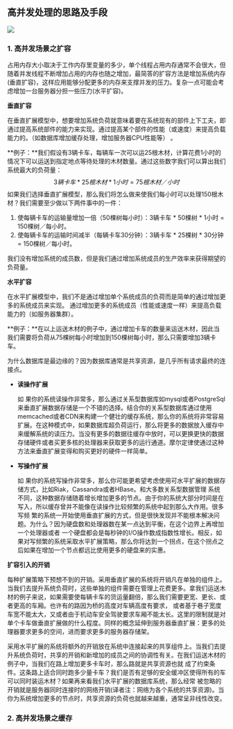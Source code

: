 ## 高并发处理的思路及手段 

![](E:\GIT\distributed_techs\imgs\java并发编程相关图例\3.jpg)

### 1. 高并发场景之扩容

占用内存大小取决于工作内存里变量的多少，单个线程占用内存通常不会很大，但随着并发线程不断增加占用的内存也随之增加，最简答的扩容方法是增加系统内存(垂直扩容)，这样应用能够分配更多的内存来支撑并发的压力。复杂一点可能会考虑增加一台服务器分担一些压力(水平扩容)。

**垂直扩容**

在垂直扩展模型中，想要增加系统负荷就意味着要在系统现有的部件上下工夫，即通过提高系统部件的能力来实现。通过提高某个部件的性能（或速度）来提高负载能力的。（如数据库增加缓存处理，增加服务器CPU性能等） 。

**例子：**我们假设有3辆卡车，每辆车一次可以运25根木材，计算花费1小时的情况下可以运送到指定地点等待处理的木材数量。通过这些数字我们可以算出我们系统最大的负荷量：
$$
3辆卡车 * 25根木材 * 1小时=75根木材／小时
$$
如果我们选择垂直扩展模型，那么我们将怎么做来使我们每小时可以处理150根木材？我们需要至少做以下两件事中的一件：

1. 使每辆卡车的运输量增加一倍（50棵树每小时）：3辆卡车 * 50棵树 * 1小时 = 150棵树／每小时。
2. 使每辆卡车的运输时间减半（每辆卡车30分钟）：3辆卡车 * 25棵树 * 30分钟 = 150棵树／每小时。

我们没有增加系统的成员数，但是我们通过增加系统成员的生产效率来获得期望的负荷量。

**水平扩容**

在水平扩展模型中，我们不是通过增加单个系统成员的负荷而是简单的通过增加更多的系统成员来实现。 通过增加更多的系统成员（性能或速度一样）来提高负载能力的（如服务器集群）。

**例子：**在以上运送木材的例子中，通过增加卡车的数量来运送木材，因此当我们需要将负荷从75棵树每小时增加到150棵树每小时，那么只需要增加3辆卡车。

为什么数据库是最边缘的？因为数据库通常是共享资源，是几乎所有请求最终的连接点。

- **读操作扩展**

  如 果你的系统读操作非常多，那么通过关系型数据库如mysql或者PostgreSql来垂直扩展数据存储是一个不错的选择。结合你的关系型数据库通过使用 memcached或者CDN来构建一个健壮的缓存系统，那么你的系统将非常容易扩展。在这种模式中，如果数据库超负荷运行，那么将更多的数据放入缓存中来缓解系统的读压力。当没有更多的数据往缓存中放时，可以更换更快的数据存储硬件或者买更多核的处理器来获取更多的运行通道。摩尔定律使通过这种方法来垂直扩展变得和购买更好的硬件一样简单。

- **写操作扩展**

  如 果你的系统写操作非常多，那么你可能更希望考虑使用可水平扩展的数据存储方式，比如Riak，Cassandra或者HBase。和大多数关系型数据管理 系统不同，这种数据存储随着增长增加更多的节点。由于你的系统大部分时间是在写入，所以缓存曾并不能像在读操作比较频繁的系统中起到那么大作用。很多写频 繁的系统一开始使用垂直扩展的方式，但是很快发现并不能根本解决问题。为什么？因为硬盘数和处理器数在某一点达到平衡，在这个边界上再增加一个处理器或者 一个硬盘都会是每秒钟的I/O操作数成指数性增长。相反，如果对写频繁的系统采取水平扩展策略，那么你将达到一个拐点，在这个拐点之后如果在增加一个节点都远比使用更多的硬盘来的实惠。

**扩容引入的开销**

每种扩展策略下预想不到的开销。采用垂直扩展的系统将开销凡在单独的组件上。当我们去提升系统负荷时，这些单独的组件需要在管理上花费更多。拿我们运送木材的例子来说，如果需要使每辆卡车的货运量翻倍，那么我们需要更宽、更长、或者更高的车厢。也许有的路因为桥的高度对车辆高度有要求， 或者基于巷子宽度车宽不能太大，又或者由于机动车安全驾驶要求车厢不能太长。这里的限制就是对单个卡车做垂直扩展做的什么程度。同样的概念延伸到服务器垂直扩展：更多的处理器要求更多的空间，进而要求更多的服务器存储架。

采用水平扩展的系统将额外的开销放在系统中连接起来的共享组件上。当我们去提升系统负荷时，共享的开销和新增加的成员之间的协调性有关。在我们运送木材的例子中，当我们在路上增加更多卡车时，那么路就是共享资源也就 成了约束条件。这条路上适合同时跑多少量卡车？我们是否有足够的安全缓冲区使得所有的车可以同时装运木材？如果再来看我们水平扩展的数据库系统，那么经常 被忽略的开销就是服务器同时连接时的网络开销(译者注：网络为各个系统的共享资源)。当你为系统增加更多的节点时，共享资源的负荷也就越来越重，通常呈非线性改变。

### 2. 高并发场景之缓存
















